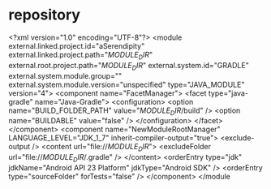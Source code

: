 # repository
&lt;?xml version="1.0" encoding="UTF-8"?> &lt;module external.linked.project.id="aSerendipity" external.linked.project.path="$MODULE_DIR$" external.root.project.path="$MODULE_DIR$" external.system.id="GRADLE" external.system.module.group="" external.system.module.version="unspecified" type="JAVA_MODULE" version="4">   &lt;component name="FacetManager">     &lt;facet type="java-gradle" name="Java-Gradle">       &lt;configuration>         &lt;option name="BUILD_FOLDER_PATH" value="$MODULE_DIR$/build" />         &lt;option name="BUILDABLE" value="false" />       &lt;/configuration>     &lt;/facet>   &lt;/component>   &lt;component name="NewModuleRootManager" LANGUAGE_LEVEL="JDK_1_7" inherit-compiler-output="true">     &lt;exclude-output />     &lt;content url="file://$MODULE_DIR$">       &lt;excludeFolder url="file://$MODULE_DIR$/.gradle" />     &lt;/content>     &lt;orderEntry type="jdk" jdkName="Android API 23 Platform" jdkType="Android SDK" />     &lt;orderEntry type="sourceFolder" forTests="false" />   &lt;/component> &lt;/module
